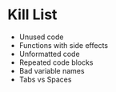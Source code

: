 Kill List
=========
* Unused code
* Functions with side effects
* Unformatted code
* Repeated code blocks
* Bad variable names
* Tabs vs Spaces


